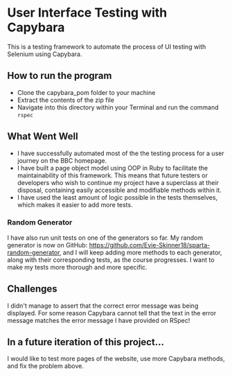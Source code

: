 # User Interface Testing with Capybara
This is a testing framework to automate the process of UI testing with Selenium using Capybara.

## How to run the program
- Clone the capybara_pom folder to your machine
- Extract the contents of the zip file
- Navigate into this directory within your Terminal and run the command ``rspec``


## What Went Well
- I have successfully automated most of the the testing process for a user journey on the BBC homepage.
- I have built a page object model using OOP in Ruby to facilitate the maintainability of this framework. This means that future testers or developers who wish to continue my project have a superclass at their disposal, containing easily accessible and modifiable methods within it.
- I have used the least amount of logic possible in the tests themselves, which makes it easier to add more tests.



### Random Generator
I have also run unit tests on one of the generators so far. My random generator is now on GitHub: https://github.com/Evie-Skinner18/sparta-random-generator, and I will keep adding more methods to each generator, along with their corresponding tests, as the course progresses. I want to make my tests more thorough and more specific.



## Challenges
I didn't manage to assert that the correct error message was being displayed. For some reason Capybara cannot tell that the text in the error message matches the error message I have provided on RSpec!

## In a future iteration of this project...
I would like to test more pages of the website, use more Capybara methods, and fix the problem above.
